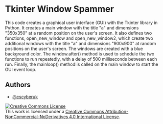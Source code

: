 
# Tkinter Window Spammer

This code creates a graphical user interface (GUI) with the Tkinter library in Python. It creates a main window with the title "a" and dimensions "350x350" at a random position on the user's screen. It also defines two functions, open_new_window and open_new_window2, which create two additional windows with the title "a" and dimensions "900x900" at random positions on the user's screen. The windows are created with a blue background color. The window.after() method is used to schedule the two functions to run repeatedly, with a delay of 500 milliseconds between each run. Finally, the mainloop() method is called on the main window to start the GUI event loop.



## Authors

- [@cscyberuk](https://www.github.com/cscyberuk)

<a rel="license" href="http://creativecommons.org/licenses/by-nc-nd/4.0/"><img alt="Creative Commons License" style="border-width:0" src="https://i.creativecommons.org/l/by-nc-nd/4.0/88x31.png" /></a><br />This work is licensed under a <a rel="license" href="http://creativecommons.org/licenses/by-nc-nd/4.0/">Creative Commons Attribution-NonCommercial-NoDerivatives 4.0 International License</a>.
